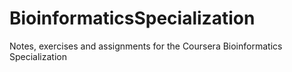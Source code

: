 # BioinformaticsSpecialization
Notes, exercises and assignments for the Coursera Bioinformatics Specialization
